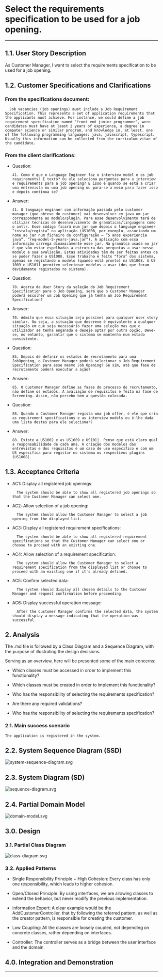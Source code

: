 # Select the requirements specification to be used for a job opening.

--------

## 1.1. User Story Description
   
As Customer Manager, I want to select the requirements specification to be used for a job opening.

## 1.2. Customer Specifications and Clarifications

### From the specifications document:

      Job vacancies (job openings) must include a Job Requirement Specification. This represents a set of application requirements that the applicants must achieve. For instance, we could define a job requirement specification named "front end junior programmer", were candidates must have at least 2 years of experience, a degree in computer science or similar program, and knowledge in, at least, one of the following programming languages: java, javascript, typescript. Usually this information can be collected from the curriculum vitae of the candidate.

### From the client clarifications:

* Question:

      41. Como é que o Language Engineer faz o interview model e os job requirements? É texto? Ou ele seleciona perguntas para a interview e requirements para a job opening? E isso é quando se está a criar uma entrevista ou uma job opening ou para-se a meio para fazer isso e depois continua se?

* Answer:

      41. O language enginner com informação passada pelo customer manager (que obteve do customer) vai desenvolver em java um jar correspondente ao modulo/plugin. Para esse desenvolvimento terá de utilizar técnicas de desenvolvimento de gramáticas/linguagens como o antlr. Esse código ficará num jar que depois o language engineer “instala/regista” na aplicação (US1008, por exemplo, associando um nome ao jar num ficheiro de configuração – “5 anos experiencia java”, “req-model-5-years-java.jar”). A aplicação com essa informação carrega dinamicamente esse jar. Na gramátca usada no jar é que vão estar espelhadas a estrutura das perguntas a usar nesse modelo e sua avaliação. Estas atividades têm de ser feitas antes de se poder fazer a US1008. Esse trabalho é feito “fora” dos sistema, apenas se registando o modelo (quando está pronto) na US1008. A US 1009 e US1011 permitem selecionar modelos a usar (dos que foram devidamente registados no sistema).
  
* Question:

      70. Acerca da User Story da seleção do Job Requirement Specification para o Job Opening, será que o Customer Manager poderá escolher um Job Opening que já tenha um Job Requirement Specification?
    
* Answer:

      70. Admito que essa situação seja possível para qualquer user story similar. Ou seja, a situação que descreve é equivalente a qualquer situação em que seja necessário fazer uma seleção mas que o utilizador se tenha enganado e deseje optar por outra opção. Deve-se, no entanto, garantir que o sistema se mantenha num estado consistente.

* Question:

      85. Depois de definir os estados de recrutamento para uma JobOpening, o Customer Manager poderá selecionar o Job Requirement Specification para esse mesmo Job Opening? Se sim, até que fase de recrutamento poderá executar a ação?

* Answer:

      85. O Customer Manager define as fases do processo de recrutamento, não define os estados. A avaliação de requisitos é feita na fase de Screening. Assim, não percebo bem a questão colocada.
  
* Question:

      88. Quando o Customer Manager regista uma job offer, é ele que cria as requirement specifications e as interview models ou é-lhe dada uma lista destes para ele selecionar?

* Answer:

      88. Existe a US1002 e as US1009 e US1011. Penso que está claro qual a responsabilidade de cada uma. A criação dos modelos das entrevistas e dos requisitos é um caso de uso especifico e com um US especifica para registar no sistema os respectivos plugins (US1008).

## 1.3. Acceptance Criteria

* AC1: Display all registered job openings: 

        The system should be able to show all registered job openings so that the Customer Manager can select one.

* AC2: Allow selection of a job opening: 

        The system should allow the Customer Manager to select a job opening from the displayed list.

* AC3: Display all registered requirement specifications: 

        The system should be able to show all registered requirement specifications so that the Customer Manager can select one or choose to proceed with an existing one.

* AC4: Allow selection of a requirement specification: 

        The system should allow the Customer Manager to select a requirement specification from the displayed list or choose to proceed with an existing one if it's already defined.

* AC5: Confirm selected data: 

        The system should display all chosen details to the Customer Manager and request confirmation before proceeding.

* AC6: Display successful operation message: 

        After the Customer Manager confirms the selected data, the system should display a message indicating that the operation was successful.
  
## 2. Analysis

The .md file is followed by a Class Diagram and a Sequence Diagram, with the purpose of illustrating the design decisions.

Serving as an overview, here will be presented some of the main concerns:

- Which classes must be accessed in order to implement this functionality?

- Which classes must be created in order to implement this functionality?

- Who has the responsibility of selecting the requirements specification?

- Are there any required validations?

- Who has the responsibility of selecting the requirements specification?

### 2.1. Main success scenario

    The application is registered in the system.

## 2.2. System Sequence Diagram (SSD)

![system-sequence-diagram.svg](system-sequence-diagram.svg)

## 2.3. System Diagram (SD)

![sequence-diagram.svg](sequence-diagram.svg)

## 2.4. Partial Domain Model

![domain-model.svg](domain-model.svg)

## 3.0. Design

### 3.1. Partial Class Diagram

![class-diagram.svg](class-diagram.svg)

### 3.2. Applied Patterns

- Single Responsibility Principle + High Cohesion: Every class has only one responsibility, which leads to higher cohesion.

- Open/Closed Principle: By using interfaces, we are allowing classes to extend the behavior, but never modify the previous implementation.

- Information Expert: A clear example would be the AddCustomerController, that by following the referred pattern, as well as the creator pattern, is responsible for creating the customer.

- Low Coupling: All the classes are loosely coupled, not depending on concrete classes, rather depending on interfaces.

- Controller: The controller serves as a bridge between the user interface and the domain.

## 4.0. Integration and Demonstration

------------------


